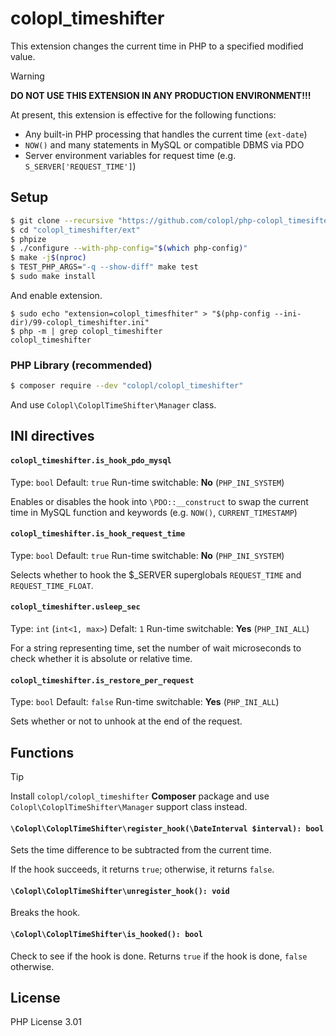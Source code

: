 # colopl_timeshifter

This extension changes the current time in PHP to a specified modified value.

> [!WARNING]
> **DO NOT USE THIS EXTENSION IN ANY PRODUCTION ENVIRONMENT!!!**

At present, this extension is effective for the following functions:

- Any built-in PHP processing that handles the current time (`ext-date`)
- `NOW()` and many statements in MySQL or compatible DBMS via PDO
- Server environment variables for request time (e.g. `S_SERVER['REQUEST_TIME']`)

## Setup

```bash
$ git clone --recursive "https://github.com/colopl/php-colopl_timesifter.git" "colopl_timeshifter"
$ cd "colopl_timeshifter/ext"
$ phpize
$ ./configure --with-php-config="$(which php-config)"
$ make -j$(nproc)
$ TEST_PHP_ARGS="-q --show-diff" make test
$ sudo make install
```

And enable extension.

```
$ sudo echo "extension=colopl_timesfhiter" > "$(php-config --ini-dir)/99-colopl_timeshifter.ini"
$ php -m | grep colopl_timeshifter
colopl_timeshifter
```

### PHP Library (recommended)

```bash
$ composer require --dev "colopl/colopl_timeshifter"
```

And use `Colopl\ColoplTimeShifter\Manager` class.

## INI directives

#### `colopl_timeshifter.is_hook_pdo_mysql`

Type: `bool`
Default: `true`
Run-time switchable: **No** (`PHP_INI_SYSTEM`)

Enables or disables the hook into `\PDO::__construct` to swap the current time in MySQL function and keywords (e.g. `NOW()`, `CURRENT_TIMESTAMP`)

#### `colopl_timeshifter.is_hook_request_time`

Type: `bool`
Default: `true`
Run-time switchable: **No** (`PHP_INI_SYSTEM`)

Selects whether to hook the $_SERVER superglobals `REQUEST_TIME` and `REQUEST_TIME_FLOAT`.

#### `colopl_timeshifter.usleep_sec`

Type: `int` (`int<1, max>`)
Defalt: `1`
Run-time switchable: **Yes** (`PHP_INI_ALL`)

For a string representing time, set the number of wait microseconds to check whether it is absolute or relative time.

#### `colopl_timeshifter.is_restore_per_request`

Type: `bool`
Default: `false`
Run-time switchable: **Yes** (`PHP_INI_ALL`)

Sets whether or not to unhook at the end of the request.

## Functions

> [!TIP]
> Install `colopl/colopl_timeshifter` **Composer** package and use `Colopl\ColoplTimeShifter\Manager` support class instead.

#### `\Colopl\ColoplTimeShifter\register_hook(\DateInterval $interval): bool`

Sets the time difference to be subtracted from the current time.

If the hook succeeds, it returns `true`; otherwise, it returns `false`.

#### `\Colopl\ColoplTimeShifter\unregister_hook(): void`

Breaks the hook.

#### `\Colopl\ColoplTimeShifter\is_hooked(): bool`

Check to see if the hook is done. Returns `true` if the hook is done, `false` otherwise.

## License

PHP License 3.01
